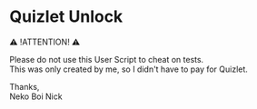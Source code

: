 # Quizlet Unlock

⚠️ !ATTENTION! ⚠️

Please do not use this User Script to cheat on tests.   
This was only created by me, so I didn't have to pay for Quizlet.   

Thanks,    
Neko Boi Nick
